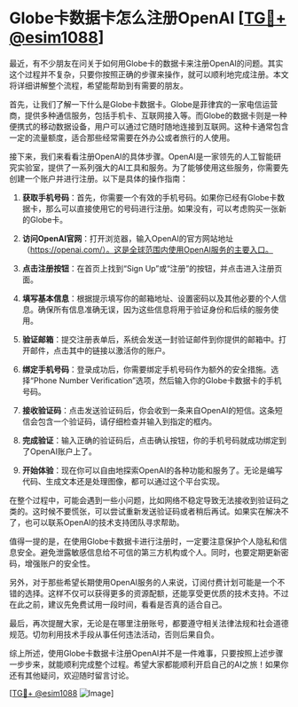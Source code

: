 # Globe卡数据卡怎么注册OpenAI [[TG💪+ @esim1088](https://t.me/s/esim1088)]

最近，有不少朋友在问关于如何用Globe卡的数据卡来注册OpenAI的问题。其实这个过程并不复杂，只要你按照正确的步骤来操作，就可以顺利地完成注册。本文将详细讲解整个流程，希望能帮助到有需要的朋友。

首先，让我们了解一下什么是Globe卡数据卡。Globe是菲律宾的一家电信运营商，提供多种通信服务，包括手机卡、互联网接入等。而Globe的数据卡则是一种便携式的移动数据设备，用户可以通过它随时随地连接到互联网。这种卡通常包含一定的流量额度，适合那些经常需要在外办公或者旅行的人使用。

接下来，我们来看看注册OpenAI的具体步骤。OpenAI是一家领先的人工智能研究实验室，提供了一系列强大的AI工具和服务。为了能够使用这些服务，你需要先创建一个账户并进行注册。以下是具体的操作指南：

1. **获取手机号码**：首先，你需要一个有效的手机号码。如果你已经有Globe卡数据卡，那么可以直接使用它的号码进行注册。如果没有，可以考虑购买一张新的Globe卡。

2. **访问OpenAI官网**：打开浏览器，输入OpenAI的官方网站地址（https://openai.com/）。这是全球范围内使用OpenAI服务的主要入口。

3. **点击注册按钮**：在首页上找到“Sign Up”或“注册”的按钮，并点击进入注册页面。

4. **填写基本信息**：根据提示填写你的邮箱地址、设置密码以及其他必要的个人信息。确保所有信息准确无误，因为这些信息将用于验证身份和后续的服务使用。

5. **验证邮箱**：提交注册表单后，系统会发送一封验证邮件到你提供的邮箱中。打开邮件，点击其中的链接以激活你的账户。

6. **绑定手机号码**：登录成功后，你需要绑定手机号码作为额外的安全措施。选择“Phone Number Verification”选项，然后输入你的Globe卡数据卡的手机号码。

7. **接收验证码**：点击发送验证码后，你会收到一条来自OpenAI的短信。这条短信会包含一个验证码，请仔细检查并输入到指定的框内。

8. **完成验证**：输入正确的验证码后，点击确认按钮，你的手机号码就成功绑定到了OpenAI账户上了。

9. **开始体验**：现在你可以自由地探索OpenAI的各种功能和服务了。无论是编写代码、生成文本还是处理图像，都可以通过这个平台实现。

在整个过程中，可能会遇到一些小问题，比如网络不稳定导致无法接收到验证码之类的。这时候不要慌张，可以尝试重新发送验证码或者稍后再试。如果实在解决不了，也可以联系OpenAI的技术支持团队寻求帮助。

值得一提的是，在使用Globe卡数据卡进行注册时，一定要注意保护个人隐私和信息安全。避免泄露敏感信息给不可信的第三方机构或个人。同时，也要定期更新密码，增强账户的安全性。

另外，对于那些希望长期使用OpenAI服务的人来说，订阅付费计划可能是一个不错的选择。这样不仅可以获得更多的资源配额，还能享受更优质的技术支持。不过在此之前，建议先免费试用一段时间，看看是否真的适合自己。

最后，再次提醒大家，无论是在哪里注册账号，都要遵守相关法律法规和社会道德规范。切勿利用技术手段从事任何违法活动，否则后果自负。

综上所述，使用Globe卡数据卡注册OpenAI并不是一件难事，只要按照上述步骤一步步来，就能顺利完成整个过程。希望大家都能顺利开启自己的AI之旅！如果你还有其他疑问，欢迎随时留言讨论。

[[TG💪+ @esim1088](https://t.me/s/esim1088) ![Image](https://i.postimg.cc/4NQfJmqS/Snipaste-2025-05-13-00-14-12.png)]